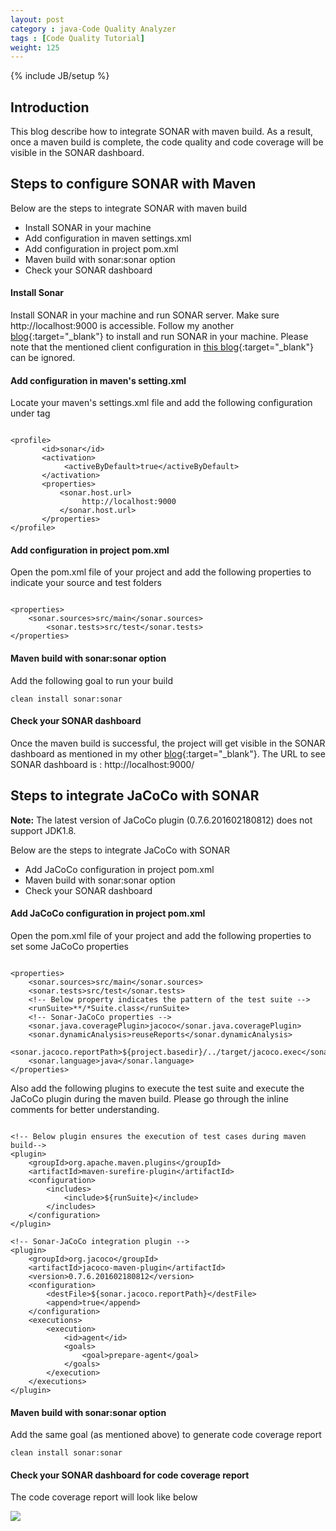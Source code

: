 ```yaml
---
layout: post
category : java-Code Quality Analyzer
tags : [Code Quality Tutorial]
weight: 125
---
```

{% include JB/setup %}

## Introduction

This blog describe how to integrate SONAR with maven build. As a result, once a maven build is complete, the code quality and code coverage will be visible in the SONAR dashboard.

## Steps to configure SONAR with Maven

Below are the steps to integrate SONAR with maven build


  * Install SONAR in your machine
  * Add configuration in maven settings.xml
  * Add configuration in project pom.xml
  * Maven build with sonar:sonar option
  * Check your SONAR dashboard
 

#### Install Sonar
Install SONAR in your machine and run SONAR server. Make sure http://localhost:9000 is accessible. Follow my another [blog](/java-code%20quality%20analyzer/2015/05/12/SONAR-the-Java-Code-Analyzer){:target="_blank"} to install and run SONAR in your machine. Please note that the mentioned client configuration in [this blog](/java-code%20quality%20analyzer/2015/05/12/SONAR-the-Java-Code-Analyzer){:target="_blank"} can be ignored.

#### Add configuration in maven's setting.xml

Locate your maven's settings.xml file and add the following configuration under <profiles> tag

<pre class="prettyprint highlight"><code class="language-xml" data-lang="xml"> 
&lt;profile&gt;
       &lt;id&gt;sonar&lt;/id&gt;
       &lt;activation&gt;
            &lt;activeByDefault&gt;true&lt;/activeByDefault&gt;
       &lt;/activation&gt;
       &lt;properties&gt;
           &lt;sonar.host.url&gt;
                http://localhost:9000
           &lt;/sonar.host.url&gt;
       &lt;/properties&gt;
&lt;/profile&gt;
</code></pre>

#### Add configuration in project pom.xml
Open the pom.xml file of your project and add the following properties to indicate your source and test folders

<pre class="prettyprint highlight"><code class="language-xml" data-lang="xml"> 
&lt;properties&gt;
	&lt;sonar.sources&gt;src/main&lt;/sonar.sources&gt;
        &lt;sonar.tests&gt;src/test&lt;/sonar.tests&gt;
&lt;/properties&gt;
</code></pre>

#### Maven build with sonar:sonar option
Add the following goal to run your build

```
clean install sonar:sonar
```

#### Check your SONAR dashboard

Once the maven build is successful, the project will get visible in the SONAR dashboard as mentioned in my other [blog](/java-code%20quality%20analyzer/2015/05/12/SONAR-the-Java-Code-Analyzer){:target="_blank"}.
The URL to see SONAR dashboard is : http://localhost:9000/


## Steps to integrate JaCoCo with SONAR

**Note:** The latest version of JaCoCo plugin (0.7.6.201602180812) does not support JDK1.8.

Below are the steps to integrate JaCoCo with SONAR


  * Add JaCoCo configuration in project pom.xml
  * Maven build with sonar:sonar option
  * Check your SONAR dashboard
 
#### Add JaCoCo configuration in project pom.xml
Open the pom.xml file of your project and add the following properties to set some JaCoCo properties 

<pre class="prettyprint highlight"><code class="language-xml" data-lang="xml"> 
&lt;properties&gt;
	&lt;sonar.sources&gt;src/main&lt;/sonar.sources&gt;
	&lt;sonar.tests&gt;src/test&lt;/sonar.tests&gt;
	&lt;!-- Below property indicates the pattern of the test suite --&gt;
	&lt;runSuite&gt;**/*Suite.class&lt;/runSuite&gt;
	&lt;!-- Sonar-JaCoCo properties --&gt;
	&lt;sonar.java.coveragePlugin&gt;jacoco&lt;/sonar.java.coveragePlugin&gt;
	&lt;sonar.dynamicAnalysis&gt;reuseReports&lt;/sonar.dynamicAnalysis&gt;
	&lt;sonar.jacoco.reportPath&gt;${project.basedir}/../target/jacoco.exec&lt;/sonar.jacoco.reportPath&gt;
	&lt;sonar.language&gt;java&lt;/sonar.language&gt;
&lt;/properties&gt;
</code></pre>

Also add the following plugins to execute the test suite and execute the JaCoCo plugin during the maven build. Please go through the inline comments for better understanding.

<pre class="prettyprint highlight"><code class="language-xml" data-lang="xml"> 
&lt;!-- Below plugin ensures the execution of test cases during maven build--&gt;
&lt;plugin&gt;
	&lt;groupId&gt;org.apache.maven.plugins&lt;/groupId&gt;
	&lt;artifactId&gt;maven-surefire-plugin&lt;/artifactId&gt;
	&lt;configuration&gt;
		&lt;includes&gt;
			&lt;include&gt;${runSuite}&lt;/include&gt;
		&lt;/includes&gt;
	&lt;/configuration&gt;
&lt;/plugin&gt;

&lt;!-- Sonar-JaCoCo integration plugin --&gt;
&lt;plugin&gt;
	&lt;groupId&gt;org.jacoco&lt;/groupId&gt;
	&lt;artifactId&gt;jacoco-maven-plugin&lt;/artifactId&gt;
	&lt;version&gt;0.7.6.201602180812&lt;/version&gt;
	&lt;configuration&gt;
		&lt;destFile&gt;${sonar.jacoco.reportPath}&lt;/destFile&gt;
		&lt;append&gt;true&lt;/append&gt;
	&lt;/configuration&gt;
	&lt;executions&gt;
		&lt;execution&gt;
			&lt;id&gt;agent&lt;/id&gt;
			&lt;goals&gt;
				&lt;goal&gt;prepare-agent&lt;/goal&gt;
			&lt;/goals&gt;
		&lt;/execution&gt;
	&lt;/executions&gt;
&lt;/plugin&gt;
</code></pre>

#### Maven build with sonar:sonar option
Add the same goal (as mentioned above) to generate code coverage report

```
clean install sonar:sonar
```

#### Check your SONAR dashboard for code coverage report

The code coverage report will look like below

<img src="https://cloud.githubusercontent.com/assets/11231867/13774992/0b638cce-eac8-11e5-9acf-3e236ececaf4.png"/>
